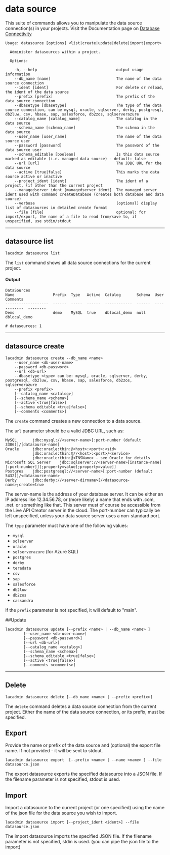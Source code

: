 # data source
This suite of commands allows you to manipulate the data source connection(s) in your projects. 
Visit the Documentation page on [Database Connectivity](https://docops.ca.com/ca-live-api-creator/5-0/en/creating-apis/database-connectivity)
                                                                                               
```
Usage: datasource [options] <list|create|update|delete|import|export>

  Administer datasources within a project.

  Options:

    -h, --help                                   output usage information
    --db_name [name]                             The name of the data source connection
    --ident [ident]                              For delete or reload, the ident of the data source
    --prefix [prefix]                            The prefix of the data source connection
    --dbasetype [dbasetype]                      The type of the data source connection, can be mysql, oracle, sqlserver, derby, postgresql, db2luw, csv, hbase, sap, salesforce, db2zos, sqlserverazure
    --catalog_name [catalog_name]                The catalog in the data source
    --schema_name [schema_name]                  The schema in the data source
    --user_name [user_name]                      The name of the data source user
    --password [password]                        The password of the data source user
    --schema_editable [boolean]                  Is this data source marked as editable (i.e. managed data source) - default: false
    --url [url]                                  The JDBC URL for the data source
    --active [true|false]                        This marks the data source active or inactive
    --project_ident [ident]                      The ident of a project, (if other than the current project
    --managedserver_ident [managedserver_ident]  The managed server ident used with command createDatabase (creates both database and data source)
    --verbose                                    (optional) display list of datasources in detailed create format
    --file [file]                                optional: for import/export, the name of a file to read from/save to, if unspecified, use stdin/stdout
```
***
## datasource list
    lacadmin datasource list

The `list` command shows all data source connections for the current project.

#### Output
    DataSources
    Name                 Prefix  Type   Active  Catalog       Schema  User          Comments
    -------------------  ------  -----  ------  ------------  ------  ------------  --------
    Demo                 demo    MySQL  true    dblocal_demo  null    dblocal_demo
    
    # datasources: 1

***
## datasource create
    lacadmin datasource create --db_name <name> 
    	--user_name <db-user-name> 
    	--password <db-password>
    	--url <db-url> 
    	--dbasetype <type> can be: mysql, oracle, sqlserver, derby, postgresql, db2luw, csv, hbase, sap, salesforce, db2zos, sqlserverazure
    	--prefix <prefix>
    	[--catalog_name <catalog>] 
    	[--schema_name <schema>] 
    	[--active <true|false>]
    	[--schema_editable <true|false>]
    	[--comments <comments>]

The `create` command creates a new connection to a data source.

The `url` parameter should be a valid JDBC URL, such as:

    MySQL	    jdbc:mysql://<server-name>[:port-number (default 3306)]/[datasource-name]	
    Oracle	    jdbc:oracle:thin:@<host>:<port>:<sid> 
                jdbc:oracle:thin:@//<host>:<port>/<service> 
                jdbc:oracle:thin:@<TNSName> - see Oracle for details
    Microsoft SQL Server	jdbc:sqlserver://<server-name>[instance-name][:port-number]][;property=value[;property=value]]
    Postgres	jdbc:postgresql://<server-name>[:port-number (default 5432)]/<datasource-name>	
    Derby	    jdbc:derby://<server-dirname>[/<datasource-name>;create=true	
    
The server-name is the address of your database server. It can be either an IP address like 12.34.56.78, or (more likely) a name that ends with .com, .net. or something like that. This server must of course be accessible from the Live API Creator server in the cloud. The port-number can typically be left unspecified, unless your data source server uses a non-standard port.


The `type` parameter must have one of the following values:

* `mysql`
* `sqlserver`
* `oracle`
* `sqlserverazure` (for Azure SQL)
* `postgres`
* `derby`
* `teradata`
* `csv`
* `sap`
* `salesforce`
* `db2luw`
* `db2zos`
* `cassandra`

If the `prefix` parameter is not specified, it will default to "main".

##Update

```
lacadmin datasource update [--prefix <name> | --db_name <name> ]
		[--user_name <db-user-name>] 
		[--password <db-password>]
    	[--url <db-url>] 
    	[--catalog_name <catalog>] 
    	[--schema_name <schema>] 
    	[--schema_editable <true|false>]
    	[--active <true|false>]
    	[--comments <comments>]
```

***
## Delete
    lacadmin datasource delete [--db_name <name> | --prefix <prefix>]

The `delete` command deletes a data source connection from the current project.
Either the name of the data source connection, or its prefix, must be specified.


## Export
Provide the name or prefix of the data source and (optional) the export file name. If not provided - it will be sent to stdout.
```
lacadmin datasource export  [--prefix <name> | --name <name> ] --file datasource.json
```
The export datasource exports the specified datasource into a JSON file. If the filename parameter is not specified, stdout is used.

## Import
Import a datasource to the current project (or one specified) using the name of the json file for the data source you wish to import.
```
lacadmin datasource import [--project_ident <ident>] --file datasource.json
```
The import datasource imports the specified JSON file. If the filename parameter is not specified, stdin is used. (you can pipe the json file to the import)

